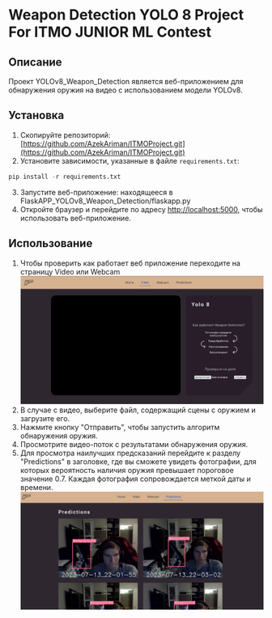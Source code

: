 # Weapon Detection YOLO 8 Project For ITMO JUNIOR ML Contest
## Описание
Проект YOLOv8_Weapon_Detection является веб-приложением для обнаружения оружия на видео с использованием модели YOLOv8.
## Установка

1. Скопируйте репозиторий:
   [https://github.com/AzekAriman/ITMOProject.git](https://github.com/AzekAriman/ITMOProject.git)
2. Установите зависимости, указанные в файле `requirements.txt`:
```python
pip install -r requirements.txt
```
3. Запустите веб-приложение:
находящееся в FlaskAPP_YOLOv8_Weapon_Detection/flaskapp.py
4. Откройте браузер и перейдите по адресу [http://localhost:5000](http://localhost:5000), чтобы использовать веб-приложение.

## Использование
1. Чтобы проверить как работает веб приложение переходите на страницу Video или Webcam
![alt text](FlaskAPP_YOLOv8_Weapon_Detection/static/images/video.png)
2. В случае с видео, выберите файл, содержащий сцены с оружием и загрузите его.
3. Нажмите кнопку "Отправить", чтобы запустить алгоритм обнаружения оружия.
4. Просмотрите видео-поток с результатами обнаружения оружия.
5. Для просмотра наилучших предсказаний перейдите к разделу "Predictions" в заголовке, где вы сможете увидеть фотографии, для которых вероятность наличия оружия превышает пороговое значение 0.7. Каждая фотография сопровождается меткой даты и времени.
![alt text](FlaskAPP_YOLOv8_Weapon_Detection/static/images/Pred.png)



